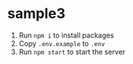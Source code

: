 # sample3

1. Run `npm i` to install packages
1. Copy `.env.example` to `.env`
1. Run `npm start` to start the server
